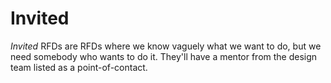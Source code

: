 # Invited

*Invited* RFDs are RFDs where we know vaguely what we want to do, but we need somebody who wants to do it. They'll have a mentor from the design team listed as a point-of-contact.
